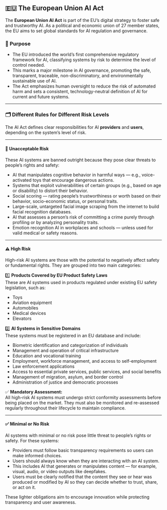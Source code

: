 ## 🇪🇺 The European Union AI Act

The **European Union AI Act** is part of the EU’s digital strategy to foster safe and trustworthy AI. As a political and economic union of 27 member states, the EU aims to set global standards for AI regulation and governance.

### 🎯 Purpose

- The EU introduced the world’s first comprehensive regulatory framework for AI, classifying systems by risk to determine the level of control needed.
- This marks a major milestone in AI governance, promoting the safe, transparent, traceable, non-discriminatory, and environmentally sustainable use of AI.
- The Act emphasizes human oversight to reduce the risk of automated harm and sets a consistent, technology-neutral definition of AI for current and future systems.

---

### 🗂️ Different Rules for Different Risk Levels

The AI Act defines clear responsibilities for AI **providers** and **users**, depending on the system’s level of risk.

---

#### 🚫 **Unacceptable Risk**

These AI systems are banned outright because they pose clear threats to people’s rights and safety:

- AI that manipulates cognitive behavior in harmful ways — e.g., voice-activated toys that encourage dangerous actions.
- Systems that exploit vulnerabilities of certain groups (e.g., based on age or disability) to distort their behavior.
- Social scoring — rating people’s trustworthiness or worth based on their behavior, socio-economic status, or personal traits.
- Large-scale, untargeted facial image scraping from the internet to build facial recognition databases.
- AI that assesses a person’s risk of committing a crime purely through profiling or by analyzing personality traits.
- Emotion recognition AI in workplaces and schools — unless used for valid medical or safety reasons.

---

#### ⚠️ **High Risk**

High-risk AI systems are those with the potential to negatively affect safety or fundamental rights. They are grouped into two main categories:

1️⃣ **Products Covered by EU Product Safety Laws**  
These are AI systems used in products regulated under existing EU safety legislation, such as:
- Toys
- Aviation equipment
- Automobiles
- Medical devices
- Elevators

2️⃣ **AI Systems in Sensitive Domains**  
These systems must be registered in an EU database and include:
- Biometric identification and categorization of individuals
- Management and operation of critical infrastructure
- Education and vocational training
- Employment, workforce management, and access to self-employment
- Law enforcement applications
- Access to essential private services, public services, and social benefits
- Management of migration, asylum, and border control
- Administration of justice and democratic processes

✅ **Mandatory Assessment:**  
All high-risk AI systems must undergo strict conformity assessments before being placed on the market. They must also be monitored and re-assessed regularly throughout their lifecycle to maintain compliance.

---

#### ✅ **Minimal or No Risk**

AI systems with minimal or no risk pose little threat to people’s rights or safety. For these systems:

- Providers must follow basic transparency requirements so users can make informed choices.
- Users should always know when they are interacting with an AI system.
- This includes AI that generates or manipulates content — for example, visual, audio, or video outputs like deepfakes.
- Users must be clearly notified that the content they see or hear was produced or modified by AI so they can decide whether to trust, share, or act on it.

These lighter obligations aim to encourage innovation while protecting transparency and user awareness.
